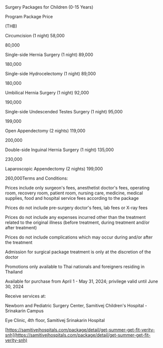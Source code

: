 Surgery Packages for Children (0-15 Years)

Program Package Price

(THB)

Circumcision (1 night) 58,000

80,000

Single-side Hernia Surgery (1 night) 89,000

180,000

Single-side Hydrocelectomy (1 night) 89,000

180,000

Umbilical Hernia Surgery (1 night) 92,000

190,000

Single-side Undescended Testes Surgery (1 night) 95,000

199,000

Open Appendectomy (2 nights) 119,000

200,000

Double-side Inguinal Hernia Surgery (1 night) 135,000

230,000

Laparoscopic Appendectomy (2 nights) 199,000

260,000Terms and Conditions:

Prices include only surgeon\'s fees, anesthetist doctor's fees,
operating room, recovery room, patient room, nursing care, medicine,
medical supplies, food and hospital service fees according to the
package

Prices do not include pre-surgery doctor\'s fees, lab fees or X-ray fees

Prices do not include any expenses incurred other than the treatment
related to the original illness (before treatment, during treatment
and/or after treatment)

Prices do not include complications which may occur during and/or after
the treatment

Admission for surgical package treatment is only at the discretion of
the doctor

Promotions only available to Thai nationals and foreigners residing in
Thailand

Available for purchase from April 1 - May 31, 2024; privilege valid
until June 30, 2024

Receive services at:

Newborn and Pediatric Surgery Center, Samitivej Children's Hospital -
Srinakarin Campus

Eye Clinic, 4th floor, Samitivej Srinakarin Hospital

[https://samitivejhospitals.com/package/detail/get-summer-get-fit-verity-snh](https://samitivejhospitals.com/package/detail/get-summer-get-fit-verity-snh)
